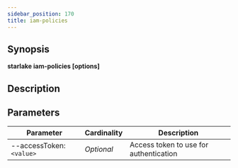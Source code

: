 ```yaml
---
sidebar_position: 170
title: iam-policies
---
```



## Synopsis

**starlake iam-policies [options]**

## Description


## Parameters

Parameter|Cardinality|Description
---|---|---
--accessToken:`<value>`|*Optional*|Access token to use for authentication